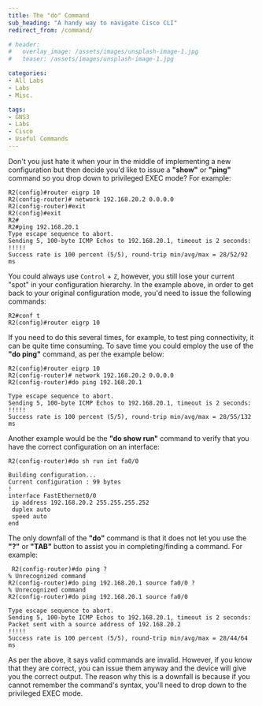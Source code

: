 ```yaml
---
title: The "do" Command
sub_heading: "A handy way to navigate Cisco CLI"
redirect_from: /command/

# header:
#   overlay_image: /assets/images/unsplash-image-1.jpg
#   teaser: /assets/images/unsplash-image-1.jpg

categories:
- All Labs
- Labs
- Misc.

tags:
- GNS3
- Labs
- Cisco
- Useful Commands
---
```

Don't you just hate it when your in the middle of implementing a new configuration but then decide you'd like to issue a **"show"** or **"ping"** command so you drop down to privileged EXEC mode? For example:

```
R2(config)#router eigrp 10
R2(config-router)# network 192.168.20.2 0.0.0.0
R2(config-router)#exit
R2(config)#exit
R2#
R2#ping 192.168.20.1
Type escape sequence to abort.
Sending 5, 100-byte ICMP Echos to 192.168.20.1, timeout is 2 seconds:
!!!!!
Success rate is 100 percent (5/5), round-trip min/avg/max = 28/52/92 ms
```

You could always use `Control` + `Z`, however, you still lose your current "spot" in your configuration hierarchy. In the example above, in order to get back to your original configuration mode, you'd need to issue the following commands:

```
R2#conf t
R2(config)#router eigrp 10
```

If you need to do this several times, for example, to test ping connectivity, it can be quite time consuming. To save time you could employ the use of the **"do ping"** command, as per the example below:

```
R2(config)#router eigrp 10
R2(config-router)# network 192.168.20.2 0.0.0.0
R2(config-router)#do ping 192.168.20.1

Type escape sequence to abort.
Sending 5, 100-byte ICMP Echos to 192.168.20.1, timeout is 2 seconds:
!!!!!
Success rate is 100 percent (5/5), round-trip min/avg/max = 28/55/132 ms
```

Another example would be the **"do show run"** command to verify that you have the correct configuration on an interface:

```
R2(config-router)#do sh run int fa0/0

Building configuration...
Current configuration : 99 bytes
!
interface FastEthernet0/0
 ip address 192.168.20.2 255.255.255.252
 duplex auto
 speed auto
end
```

The only downfall of the **"do"** command is that it does not let you use the **"?"** or **"TAB"** button to assist you in completing/finding a command. For example:

```
 R2(config-router)#do ping ?
% Unrecognized command
R2(config-router)#do ping 192.168.20.1 source fa0/0 ?
% Unrecognized command
R2(config-router)#do ping 192.168.20.1 source fa0/0

Type escape sequence to abort.
Sending 5, 100-byte ICMP Echos to 192.168.20.1, timeout is 2 seconds:
Packet sent with a source address of 192.168.20.2
!!!!!
Success rate is 100 percent (5/5), round-trip min/avg/max = 28/44/64 ms
```

As per the above, it says valid commands are invalid. However, if you know that they are correct, you can issue them anyway and the device will give you the correct output. The reason why this is a downfall is because if you cannot remember the command's syntax, you'll need to drop down to the privileged EXEC mode.